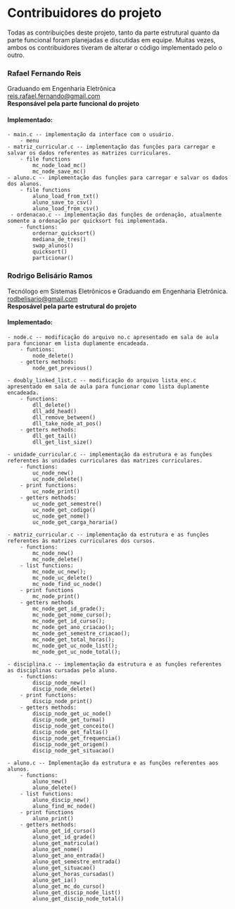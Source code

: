 <h1>Contribuidores do projeto</h1>

Todas as contribuições deste projeto, tanto da parte estrutural quanto da parte funcional foram planejadas e discutidas em equipe. Muitas vezes, ambos os contribuidores tiveram de alterar o código implementado pelo o outro.

<p><h3>Rafael Fernando Reis</h3>
Graduando em Engenharia Eletrônica</br>
<a href="mailto:reis.rafael.fernando@gmail.com">reis.rafael.fernando@gmail.com</a></br>
<b>Responsável pela parte funcional do projeto</b>
</p>

<h4>Implementado:</h4>

	- main.c -- implementação da interface com o usuário.
		- menu
	- matriz_curricular.c -- implementação das funções para carregar e salvar os dados referentes as matrizes curriculares.
		- file functions
			mc_node_load_mc()
			mc_node_save_mc()
	- aluno.c -- implementação das funções para carregar e salvar os dados dos alunos.
		- file functions
			aluno_load_from_txt()
			aluno_save_to_csv()
			aluno_load_from_csv()
	 - ordenacao.c -- implementação das funções de ordenação, atualmente somente a ordenação por quicksort foi implementada.
		- functions:
			ordernar_quicksort()
			mediana_de_tres()
			swap_alunos()
			quicksort()
			particionar()

<p><h3>Rodrigo Belisário Ramos</h3>
Tecnólogo em Sistemas Eletrônicos e Graduando em Engenharia Eletrônica.</br>
<a href="mailto:rodbelisario@gmail.com">rodbelisario@gmail.com</a></br>
<b>Resposável pela parte estrutural do projeto</b>
</p>

<h4>Implementado:</h4>

	- node.c -- modificação do arquivo no.c apresentado em sala de aula para funcionar em lista duplamente encadeada.
		- funtions:
			node_delete()
		- getters methods:
			node_get_previous()

	- doubly_linked_list.c -- modificação do arquivo lista_enc.c apresentado em sala de aula para funcionar como lista duplamente encadeada.
		- functions:
			dll_delete()
			dll_add_head()
			dll_remove_between()
			dll_take_node_at_pos()
	 	- getters methods:
			dll_get_tail()
			dll_get_list_size()
	
	- unidade_curricular.c -- implementação da estrutura e as funções referentes às unidades curriculares das matrizes curriculares.
		- functions:
			uc_node_new()
			uc_node_delete()
		- print functions:
			uc_node_print()
		- getters methods:
			uc_node_get_semestre()
			uc_node_get_codigo()
			uc_node_get_nome()
			uc_node_get_carga_horaria()
	
	- matriz_curricular.c -- implementação da estrutura e as funções referentes às matrizes curriculares dos cursos.
		- functions:
			mc_node_new()
			mc_node_delete()
		- list functions:
			mc_node_uc_new();
			mc_node_uc_delete()
			mc_node_find_uc_node()
		- print functions
			mc_node_print()
		- getters methods
			mc_node_get_id_grade();
			mc_node_get_nome_curso();
			mc_node_get_id_curso();
			mc_node_get_ano_criacao();
			mc_node_get_semestre_criacao();
			mc_node_get_total_horas();
			mc_node_get_uc_node_list();
			mc_node_get_uc_node_total();
	
	- disciplina.c -- implementação da estrutura e as funções referentes as disciplinas cursadas pelo aluno.
		- functions:
			discip_node_new()
			discip_node_delete()
		- print functions:
			discip_node_print()
		- getters methods:
			discip_node_get_uc_node()
			discip_node_get_turma()
			discip_node_get_conceito()
			discip_node_get_faltas()
			discip_node_get_frequencia()
			discip_node_get_origem()
			discip_node_get_situacao()
	
	- aluno.c -- Implementação da estrutura e as funções referentes aos alunos.
		- functions:
			aluno_new()
			aluno_delete()
		- list functions:
			aluno_discip_new()
			aluno_find_mc_node()
 		- print functions
			aluno_print()
		- getters methods:
			aluno_get_id_curso()
			aluno_get_id_grade()
			aluno_get_matricula()
			aluno_get_nome()
			aluno_get_ano_entrada()
			aluno_get_semestre_entrada()
			aluno_get_situacao()
			aluno_get_horas_cursadas()
			aluno_get_ia()
			aluno_get_mc_do_curso()
			aluno_get_discip_node_list()
			aluno_get_discip_node_total()




 
